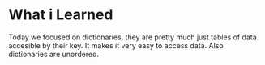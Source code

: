 # What i Learned

Today we focused on dictionaries, they are pretty much just tables of data accesible by their key. It makes it very easy to access data. Also dictionaries are unordered.
